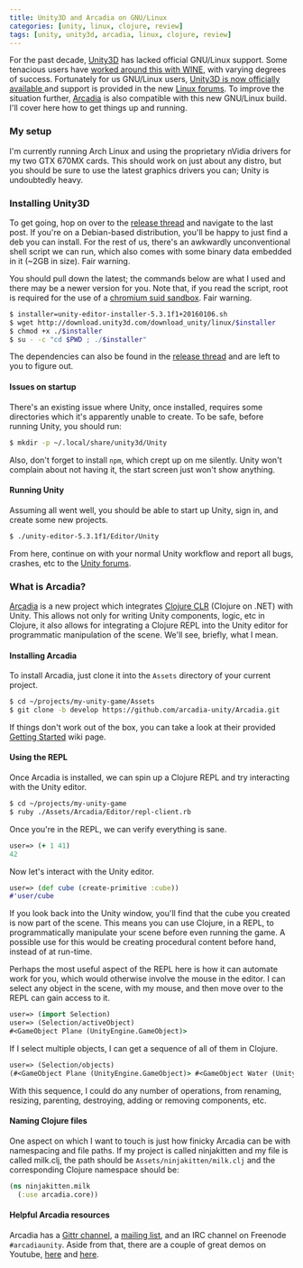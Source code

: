 ```yaml
---
title: Unity3D and Arcadia on GNU/Linux
categories: [unity, linux, clojure, review]
tags: [unity, unity3d, arcadia, linux, clojure, review]
---
```


For the past decade, [Unity3D](http://madewith.unity.com/) has lacked official
GNU/Linux support. Some tenacious users have [worked around this with
WINE](https://github.com/Unity3D-Wine-Support/Unity3D-on-Wine), with varying
degrees of success. Fortunately for us GNU/Linux users, [Unity3D is now officially
available
](http://blogs.unity3d.com/2015/08/26/unity-comes-to-linux-experimental-build-now-available/)
and support is provided in the new [Linux
forums](http://forum.unity3d.com/threads/unity-on-linux-release-notes-and-known-issues.350256/).
To improve the situation further,
[Arcadia](https://github.com/arcadia-unity/Arcadia) is also compatible with this
new GNU/Linux build. I'll cover here how to get things up and running.

### My setup
I'm currently running Arch Linux and using the proprietary nVidia drivers for my
two GTX 670MX cards. This should work on just about any distro, but you should
be sure to use the latest graphics drivers you can; Unity is undoubtedly heavy.

### Installing Unity3D
To get going, hop on over to the [release
thread](http://forum.unity3d.com/threads/unity-on-linux-release-notes-and-known-issues.350256/)
and navigate to the last post. If you're on a Debian-based distribution, you'll
be happy to just find a deb you can install. For the rest of us, there's an
awkwardly unconventional shell script we can run, which also comes with some
binary data embedded in it (~2GB in size). Fair warning.

You should pull down the latest; the commands below are what I used and there
may be a newer version for you. Note that, if you read the script, root is
required for the use of a [chromium suid
sandbox](https://chromium.googlesource.com/chromium/src/+/master/docs/linux_suid_sandbox.md). Fair warning.

```bash
$ installer=unity-editor-installer-5.3.1f1+20160106.sh
$ wget http://download.unity3d.com/download_unity/linux/$installer
$ chmod +x ./$installer
$ su - -c "cd $PWD ; ./$installer"
```

The dependencies can also be found in the [release thread](http://forum.unity3d.com/threads/unity-on-linux-release-notes-and-known-issues.350256/) and are left to you to figure out.

#### Issues on startup
There's an existing issue where Unity, once installed, requires some directories
which it's apparently unable to create. To be safe, before running Unity, you
should run:

```bash
$ mkdir -p ~/.local/share/unity3d/Unity
```

Also, don't forget to install `npm`, which crept up on me silently. Unity won't
complain about not having it, the start screen just won't show anything.

#### Running Unity
Assuming all went well, you should be able to start up Unity, sign in, and
create some new projects.

```bash
$ ./unity-editor-5.3.1f1/Editor/Unity
```

From here, continue on with your normal Unity workflow
and report all bugs, crashes, etc to the [Unity
forums](http://forum.unity3d.com/forums/linux-editor-support-feedback-experimental.93/).

### What is Arcadia?
[Arcadia](https://github.com/arcadia-unity/Arcadia) is a new project which
integrates [Clojure CLR](http://clojure.org/about/clojureclr) (Clojure on .NET)
with Unity. This allows not only for writing Unity components, logic, etc in
Clojure, it also allows for integrating a Clojure REPL into the Unity editor for
programmatic manipulation of the scene. We'll see, briefly, what I mean.

#### Installing Arcadia
To install Arcadia, just clone it into the `Assets` directory of your current
project.

```bash
$ cd ~/projects/my-unity-game/Assets
$ git clone -b develop https://github.com/arcadia-unity/Arcadia.git
```

If things don't work out of the box, you can take a look at their provided
[Getting
Started](https://github.com/arcadia-unity/Arcadia/wiki/getting-started) wiki
page.

#### Using the REPL
Once Arcadia is installed, we can spin up a Clojure REPL and try interacting
with the Unity editor.

```bash
$ cd ~/projects/my-unity-game
$ ruby ./Assets/Arcadia/Editor/repl-client.rb
```

Once you're in the REPL, we can verify everything is sane.

```clojure
user=> (+ 1 41)
42
```

Now let's interact with the Unity editor.

```clojure
user=> (def cube (create-primitive :cube))
#'user/cube
```

If you look back into the Unity window, you'll find that the cube you created is
now part of the scene. This means you can use Clojure, in a REPL, to
programmatically manipulate your scene before even running the game. A possible
use for this would be creating procedural content before hand, instead of at
run-time.

Perhaps the most useful aspect of the REPL here is how it can automate work for
you, which would otherwise involve the mouse in the editor. I can select any
object in the scene, with my mouse, and then move over to the REPL can gain
access to it.

```clojure
user=> (import Selection)
user=> (Selection/activeObject)
#<GameObject Plane (UnityEngine.GameObject)>
```

If I select multiple objects, I can get a sequence of all of them in Clojure.

```clojure
user=> (Selection/objects)
(#<GameObject Plane (UnityEngine.GameObject)> #<GameObject Water (UnityEngine.GameObject)>)
```

With this sequence, I could do any number of operations, from renaming,
resizing, parenting, destroying, adding or removing components, etc.

#### Naming Clojure files
One aspect on which I want to touch is just how finicky Arcadia can be with
namespacing and file paths. If my project is called ninjakitten and my file is
called milk.clj, the path should be `Assets/ninjakitten/milk.clj` and the
corresponding Clojure namespace should be:

```clojure
(ns ninjakitten.milk
  (:use arcadia.core))
```

#### Helpful Arcadia resources
Arcadia has a [Gittr channel](https://gitter.im/arcadia-unity/Arcadia), a
[mailing list](https://groups.google.com/forum/#!forum/arcadia-unity), and an
IRC channel on Freenode `#arcadiaunity`. Aside from that, there are a couple of
great demos on Youtube, [here](https://www.youtube.com/watch?v=tBvNIJzlWEI) and
[here](https://www.youtube.com/watch?v=zmmdYyAQhmM).

